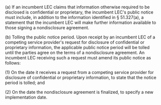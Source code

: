 (a) If an incumbent LEC claims that information otherwise required to be disclosed is confidential or proprietary, the incumbent LEC's public notice must include, in addition to the information identified in § 51.327(a), a statement that the incumbent LEC will make further information available to those signing a nondisclosure agreement.

(b) Tolling the public notice period. Upon receipt by an incumbent LEC of a competing service provider's request for disclosure of confidential or proprietary information, the applicable public notice period will be tolled until the parties agree on the terms of a nondisclosure agreement. An incumbent LEC receiving such a request must amend its public notice as follows:

(1) On the date it receives a request from a competing service provider for disclosure of confidential or proprietary information, to state that the notice period is tolled; and

(2) On the date the nondisclosure agreement is finalized, to specify a new implementation date.

